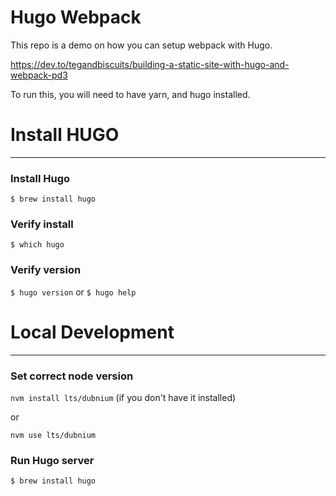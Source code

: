 # Hugo Webpack

This repo is a demo on how you can setup webpack with Hugo.

https://dev.to/tegandbiscuits/building-a-static-site-with-hugo-and-webpack-pd3

To run this, you will need to have yarn, and hugo installed.

# Install HUGO

---

### Install Hugo

`$ brew install hugo`

### Verify install

`$ which hugo`

### Verify version

`$ hugo version`
or
`$ hugo help`

# Local Development

---

### Set correct node version

`nvm install lts/dubnium` (if you don't have it installed)

or

`nvm use lts/dubnium`

### Run Hugo server

`$ brew install hugo`
